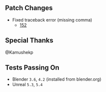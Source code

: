 ## Patch Changes
* Fixed traceback error (missing comma)
  * [152](https://github.com/poly-hammer/BlenderTools/pull/152)

## Special Thanks
@Kamushekp

## Tests Passing On
* Blender `3.6`, `4.2` (installed from blender.org)
* Unreal `5.3`, `5.4`
